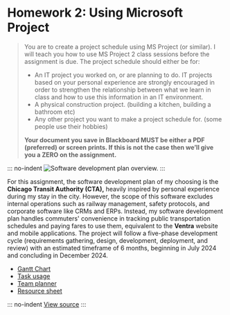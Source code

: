 # Homework 2: Using Microsoft Project

> You are to create a project schedule using MS Project (or similar). I will
  teach you how to use MS Project 2 class sessions before the assignment is due.
  The project schedule should either be for:
>
> - An IT project you worked on, or are planning to do. IT projects based on
    your personal experience are strongly encouraged in order to strengthen the
    relationship between what we learn in class and how to use this information
    in an IT environment.
> - A physical construction project. (building a kitchen, building a bathroom
    etc)
> - Any other project you want to make a project schedule for. (some people use
    their hobbies)
>
> **Your document you save in Blackboard MUST be either a PDF (preferred) or
  screen prints. If this is not the case then we’ll give you a ZERO on the
  assignment.**

::: no-indent
![Software development plan overview.](https://github.com/hendraanggrian/IIT-ITM571/raw/assets/assignments/hw2/overview.png)
:::

For this assignment, the software development plan of my choosing is the
**Chicago Transit Authority (CTA),** heavily inspired by personal experience
during my stay in the city. However, the scope of this software excludes
internal operations such as railway management, safety protocols, and corporate
software like CRMs and ERPs. Instead, my software development plan handles
commuters' convenience in tracking public transportation schedules and paying
fares to use them, equivalent to the **Ventra** website and mobile applications.
The project will follow a five-phase development cycle (requirements gathering,
design, development, deployment, and review) with an estimated timeframe of 6
months, beginning in July 2024 and concluding in December 2024.

- [Gantt Chart](https://github.com/hendraanggrian/IIT-ITM571/releases/download/hw2/gantt_chart.pdf)
- [Task usage](https://github.com/hendraanggrian/IIT-ITM571/releases/download/hw2/task_usage.pdf)
- [Team planner](https://github.com/hendraanggrian/IIT-ITM571/releases/download/hw2/team_planner.pdf)
- [Resource sheet](https://github.com/hendraanggrian/IIT-ITM571/releases/download/hw2/resource_sheet.pdf)

::: no-indent
[View source](cta.mpp)
:::
